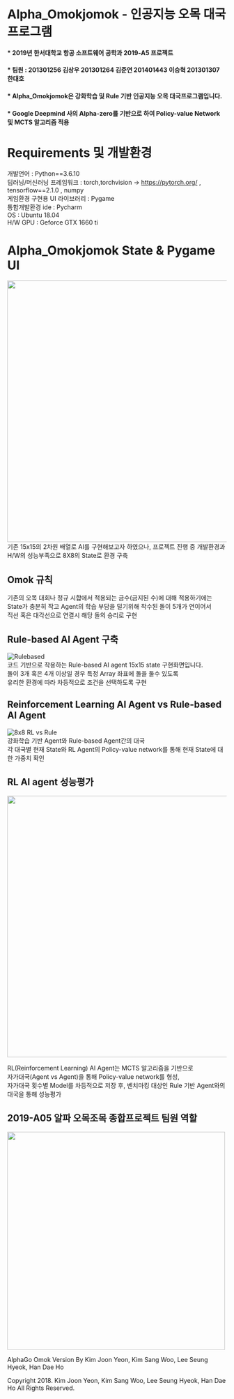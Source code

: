 # Alpha_Omokjomok - 인공지능 오목 대국프로그램
#### * 2019년 한서대학교 항공 소프트웨어 공학과 2019-A5 프로젝트 
#### * 팀원 : 201301256 김상우 201301264 김준연 201401443 이승혁 201301307 한대호   
#### * Alpha_Omokjomok은 강화학습 및 Rule 기반 인공지능 오목 대국프로그램입니다.
#### * Google Deepmind 사의 Alpha-zero를 기반으로 하여 Policy-value Network 및 MCTS 알고리즘 적용

# Requirements 및 개발환경
개발언어 : Python==3.6.10  
딥러닝/머신러닝 프레임워크 : torch,torchvision -> https://pytorch.org/ , tensorflow==2.1.0  , numpy  
게임환경 구현용 UI 라이브러리 : Pygame  
통합개발환경 ide : Pycharm  
OS : Ubuntu 18.04  
H/W GPU : Geforce GTX 1660 ti

# Alpha_Omokjomok State & Pygame UI
<img width="600" src="https://user-images.githubusercontent.com/63779100/106120190-6bb75680-6199-11eb-8bc5-3454209b4a22.JPG">
기존 15x15의 2차원 배열로 AI를 구현해보고자 하였으나, 프로젝트 진행 중 개발환경과 H/W의 성능부족으로 8X8의 State로 환경 구축

## Omok 규칙
기존의 오목 대회나 정규 시합에서 적용되는 금수(금지된 수)에 대해 적용하기에는  
State가 충분히 작고 Agent의 학습 부담을 덜기위해 착수된 돌이 5개가 연이어서   
직선 혹은 대각선으로 연결시 해당 돌의 승리로 구현

## Rule-based AI Agent 구축 
![Rulebased](https://user-images.githubusercontent.com/63779100/106120767-221b3b80-619a-11eb-99fd-6c7bb4211d27.gif)  
코드 기반으로 작용하는 Rule-based AI agent 15x15 state 구현화면입니다.  
돌이 3개 혹은 4개 이상일 경우 특정 Array 좌표에 돌을 둘수 있도록  
유리한 환경에 따라 차등적으로 조건을 선택하도록 구현


## Reinforcement Learning AI Agent vs Rule-based AI Agent

![8x8 RL vs Rule](https://user-images.githubusercontent.com/63779100/106122253-d7022800-619b-11eb-92bb-4bd5d98f4de2.gif)  
강화학습 기반 Agent와 Rule-based Agent간의 대국  
각 대국별 현재 State와 RL Agent의 Policy-value network를 통해 현재 State에 대한 가중치 확인

## RL AI agent 성능평가
<img width="600" src="https://user-images.githubusercontent.com/63779100/106122489-1c265a00-619c-11eb-8b55-9f9c394604ac.JPG">  
  
RL(Reinforcement Learning) AI Agent는 MCTS 알고리즘을 기반으로  
자가대국(Agent vs Agent)을 통해 Policy-value network를 형성,  
자가대국 횟수별 Model를 차등적으로 저장 후, 벤치마킹 대상인 Rule 기반 Agent와의 대국을 통해 성능평가  

## 2019-A05 알파 오목조목 종합프로젝트 팀원 역할
<img width="500" src="https://user-images.githubusercontent.com/63779100/106121168-9950cf80-619a-11eb-9179-00f7f88a66ac.JPG">




AlphaGo Omok Version 
By Kim Joon Yeon, Kim Sang Woo, Lee Seung Hyeok, Han Dae Ho

Copyright 2018. Kim Joon Yeon, Kim Sang Woo, Lee Seung Hyeok, Han Dae Ho All Rights Reserved.
